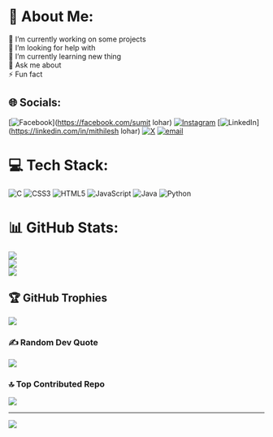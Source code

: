# 💫 About Me:
🔭 I’m currently working on some projects<br>🤝 I’m looking for help with<br>🌱 I’m currently learning new thing<br>💬 Ask me about<br>⚡ Fun fact


## 🌐 Socials:
[![Facebook](https://img.shields.io/badge/Facebook-%231877F2.svg?logo=Facebook&logoColor=white)](https://facebook.com/sumit lohar) [![Instagram](https://img.shields.io/badge/Instagram-%23E4405F.svg?logo=Instagram&logoColor=white)](https://instagram.com/s_lohar74) [![LinkedIn](https://img.shields.io/badge/LinkedIn-%230077B5.svg?logo=linkedin&logoColor=white)](https://linkedin.com/in/mithilesh lohar) [![X](https://img.shields.io/badge/X-black.svg?logo=X&logoColor=white)](https://x.com/s_lohar74) [![email](https://img.shields.io/badge/Email-D14836?logo=gmail&logoColor=white)](mailto:sumitlohar7415@gmail.com) 

# 💻 Tech Stack:
![C](https://img.shields.io/badge/c-%2300599C.svg?style=for-the-badge&logo=c&logoColor=white) ![CSS3](https://img.shields.io/badge/css3-%231572B6.svg?style=for-the-badge&logo=css3&logoColor=white) ![HTML5](https://img.shields.io/badge/html5-%23E34F26.svg?style=for-the-badge&logo=html5&logoColor=white) ![JavaScript](https://img.shields.io/badge/javascript-%23323330.svg?style=for-the-badge&logo=javascript&logoColor=%23F7DF1E) ![Java](https://img.shields.io/badge/java-%23ED8B00.svg?style=for-the-badge&logo=openjdk&logoColor=white) ![Python](https://img.shields.io/badge/python-3670A0?style=for-the-badge&logo=python&logoColor=ffdd54)
# 📊 GitHub Stats:
![](https://github-readme-stats.vercel.app/api?username=mithlohar144&theme=dark&hide_border=false&include_all_commits=true&count_private=true)<br/>
![](https://github-readme-streak-stats.herokuapp.com/?user=mithlohar144&theme=dark&hide_border=false)<br/>
![](https://github-readme-stats.vercel.app/api/top-langs/?username=mithlohar144&theme=dark&hide_border=false&include_all_commits=true&count_private=true&layout=compact)

## 🏆 GitHub Trophies
![](https://github-profile-trophy.vercel.app/?username=mithlohar144&theme=radical&no-frame=false&no-bg=false&margin-w=4)

### ✍️ Random Dev Quote
![](https://quotes-github-readme.vercel.app/api?type=horizontal&theme=radical)

### 🔝 Top Contributed Repo
![](https://github-contributor-stats.vercel.app/api?username=mithlohar144&limit=5&theme=onedark&combine_all_yearly_contributions=true)

---
[![](https://visitcount.itsvg.in/api?id=mithlohar144&icon=2&color=0)](https://visitcount.itsvg.in)

<!-- Proudly created with GPRM ( https://gprm.itsvg.in ) -->

